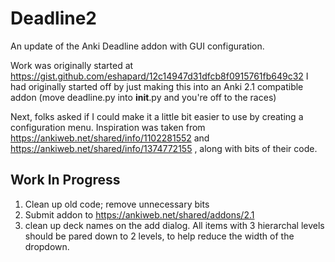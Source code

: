 # Deadline2
An update of the Anki Deadline addon with GUI configuration.

Work was originally started at https://gist.github.com/eshapard/12c14947d31dfcb8f0915761fb649c32
I had originally started off by just making this into an Anki 2.1 compatible addon (move deadline.py into __init__.py and you're off to the races)

Next, folks asked if I could make it a little bit easier to use by creating a configuration menu. 
Inspiration was taken from https://ankiweb.net/shared/info/1102281552 and https://ankiweb.net/shared/info/1374772155 , along with bits of their code. 

## Work In Progress
1. Clean up old code; remove unnecessary bits
2. Submit addon to https://ankiweb.net/shared/addons/2.1
3. clean up deck names on the add dialog. All items with 3 hierarchal levels should be pared down to 2 levels, to help reduce the width of the dropdown.
